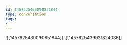 ```yaml
---
id: 1457625439090851844
type: conversation
tags:
- 
---
```

![[1457625439090851844]]
![[1457625439921324036]]

